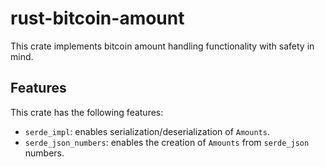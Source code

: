 # rust-bitcoin-amount

This crate implements bitcoin amount handling functionality with safety in mind.

## Features

This crate has the following features:

 - `serde_impl`: enables serialization/deserialization of `Amounts`.
 - `serde_json_numbers`: enables the creation of `Amounts` from `serde_json` numbers.
